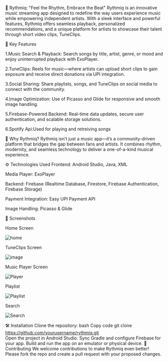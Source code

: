 🎵 Rythmiq: "Feel the Rhythm, Embrace the Beat"
Rythmiq is an innovative music streaming app designed to redefine the way users experience music while empowering independent artists. With a sleek interface and powerful features, Rythmiq offers seamless playback, personalized recommendations, and a unique platform for artists to showcase their talent through short video clips, TuneClips.

🔑 Key Features

1.Music Search & Playback: Search songs by title, artist, genre, or mood and enjoy uninterrupted playback with ExoPlayer.

2.TuneClips: Reels for music—where artists can upload short clips to gain exposure and receive direct donations via UPI integration.

3.Social Sharing: Share playlists, songs, and TuneClips on social media to connect with the community.

4.Image Optimization: Use of Picasso and Glide for responsive and smooth image handling.

5.Firebase-Powered Backend: Real-time data updates, secure user authentication, and scalable storage solutions.

6.Spotify Api:Used for playing and retreiving songs

🌟 Why Rythmiq?
Rythmiq isn’t just a music app—it’s a community-driven platform that bridges the gap between fans and artists. It combines rhythm, modernity, and seamless technology to deliver a one-of-a-kind musical experience.

⚙️ Technologies Used
Frontend: Android Studio, Java, XML

Media Player: ExoPlayer

Backend: Firebase (Realtime Database, Firestore, Firebase Authentication, Firebase Storage)

Payment Integration: Easy UPI Payment API

Image Handling: Picasso & Glide

📱 Screenshots

Home Screen


![home](https://github.com/user-attachments/assets/f28e64c1-1d0b-4273-a364-17aa6c99ddcb)


TuneClips Screen


![image](https://github.com/user-attachments/assets/45796c39-26f1-4bf1-bc5f-2a517a136dde)


Music Player Screen


![Player](https://github.com/user-attachments/assets/230d7e9f-24a4-4492-8e9b-65238f30bd69)


Playlist


![Playlist](https://github.com/user-attachments/assets/5b81e50d-809d-42e1-9568-0b0e597468f9)

Search


![Search](https://github.com/user-attachments/assets/c405af0a-1ceb-44ba-a12b-bcba4717272e)


🛠️ Installation
Clone the repository:
bash
Copy code
git clone https://github.com/yourusername/rythmiq.git  
Open the project in Android Studio.
Sync Gradle and configure Firebase for your app.
Build and run the app on an emulator or physical device.
🤝 Contributing
We welcome contributions to make Rythmiq even better! Please fork the repo and create a pull request with your proposed changes.

